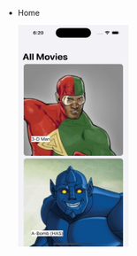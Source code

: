 * Home 

  <img align="left" width="200" height="400" img src="Simulator Screenshot - iPhone 15 Pro - 2024-03-06 at 18.20.48.png">
